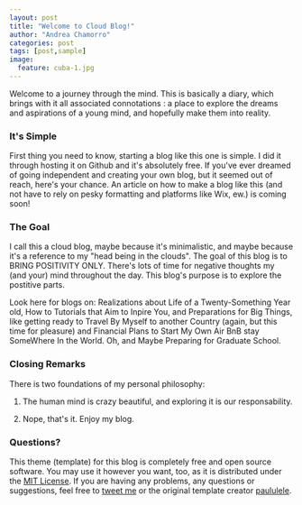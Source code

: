 ```yaml
---
layout: post
title: "Welcome to Cloud Blog!"
author: "Andrea Chamorro"
categories: post
tags: [post,sample]
image:
  feature: cuba-1.jpg
---
```


Welcome to a journey through the mind. This is basically a diary, which brings with it all associated connotations : a place to explore the dreams and aspirations of a young mind, and hopefully make them into reality. 

### It's Simple

First thing you need to know, starting a blog like this one is simple. I did it through hosting it on Github and it's absolutely free. If you've ever dreamed of going independent and creating your own blog, but it seemed out of reach, here's your chance. An article on how to make a blog like this (and not have to rely on pesky formatting and platforms like Wix, ew.) is coming soon!

### The Goal

I call this a cloud blog, maybe because it's minimalistic, and maybe because it's a reference to my "head being in the clouds". The goal of this blog is to BRING POSITIVITY ONLY. There's lots of time for negative thoughts my (and your) mind throughout the day. This blog's purpose is to explore the postitive parts. 

Look here for blogs on: Realizations about Life of a Twenty-Something Year old, How to Tutorials that Aim to Inpire You, and Preparations for Big Things, like getting ready to Travel By Myself to another Country (again, but this time for pleasure) and Financial Plans to Start My Own Air BnB stay SomeWhere In the World. Oh, and Maybe Preparing for Graduate School.

### Closing Remarks

There is two foundations of my personal philosophy:

1) The human mind is crazy beautiful, and exploring it is our responsability.

2) Nope, that's it. Enjoy my blog. 

### Questions?

This theme (template) for this blog is completely free and open source software. You may use it however you want, too, as it is distributed under the [MIT License](http://choosealicense.com/licenses/mit/). If you are having any problems, any questions or suggestions, feel free to [tweet me](https://twitter.com/andreachamorroq) or the original template creator [paululele](https://twitter.com/intent/tweet?text=My%question%about%Millennial%is:%&amp;via=paululele).
